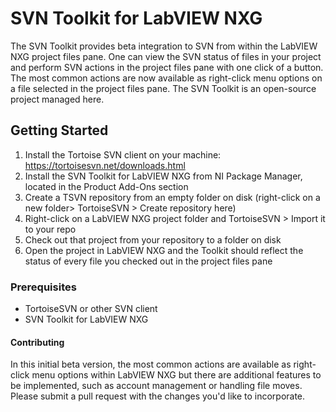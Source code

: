 # SVN Toolkit for LabVIEW NXG

The SVN Toolkit provides beta integration to SVN from within the LabVIEW NXG project files pane. One can view the SVN status of files in your project and perform SVN actions in the project files pane with one click of a button. The most common actions are now available as right-click menu options on a file selected in the project files pane. The SVN Toolkit is an open-source project managed here.

## Getting Started

1) Install the Tortoise SVN client on your machine: https://tortoisesvn.net/downloads.html
2) Install the SVN Toolkit for LabVIEW NXG from NI Package Manager, located in the Product Add-Ons section
3) Create a TSVN repository from an empty folder on disk (right-click on a new folder> TortoiseSVN > Create repository here)
4) Right-click on a LabVIEW NXG project folder and TortoiseSVN > Import it to your repo
5) Check out that project from your repository to a folder on disk
6) Open the project in LabVIEW NXG and the Toolkit should reflect the status of every file you checked out in the project files pane

### Prerequisites

- TortoiseSVN or other SVN client
- SVN Toolkit for LabVIEW NXG

#### Contributing

In this initial beta version, the most common actions are available as right-click menu options within LabVIEW NXG but there are additional features to be implemented, such as account management or handling file moves. Please submit a pull request with the changes you'd like to incorporate.
